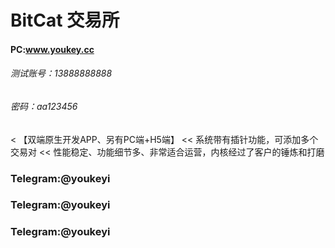 # BitCat  交易所
#### PC:www.youkey.cc
###### 测试账号：13888888888
###### 密码：aa123456



< 【双端原生开发APP、另有PC端+H5端】
<<  系统带有插针功能，可添加多个交易对
<<  性能稳定、功能细节多、非常适合运营，内核经过了客户的锤炼和打磨

### Telegram:@youkeyi
### Telegram:@youkeyi
### Telegram:@youkeyi




